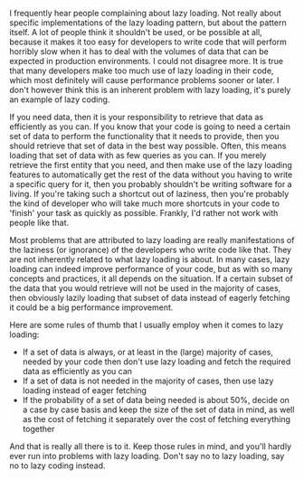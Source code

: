 I frequently hear people complaining about lazy loading.  Not really about specific implementations of the lazy loading pattern, but about the pattern itself.  A lot of people think it shouldn't be used, or be possible at all, because it makes it too easy for developers to write code that will perform horribly slow when it has to deal with the volumes of data that can be expected in production environments.  I could not disagree more.  It is true that many developers make too much use of lazy loading in their code, which most definitely will cause performance problems sooner or later.  I don't however think this is an inherent problem with lazy loading, it's purely an example of lazy coding.  

If you need data, then it is your responsibility to retrieve that data as efficiently as you can.  If you know that your code is going to need a certain set of data to perform the functionality that it needs to provide, then you should retrieve that set of data in the best way possible.  Often, this means loading that set of data with as few queries as you can.  If you merely retrieve the first entity that you need, and then make use of the lazy loading features to automatically get the rest of the data without you having to write a specific query for it, then you probably shouldn't be writing software for a living.  If you're taking such a shortcut out of laziness, then you're probably the kind of developer who will take much more shortcuts in your code to 'finish' your task as quickly as possible.  Frankly, I'd rather not work with people like that. 

Most problems that are attributed to lazy loading are really manifestations of the laziness (or ignorance) of the developers who write code like that.  They are not inherently related to what lazy loading is about.  In many cases, lazy loading can indeed improve performance of your code, but as with so many concepts and practices, it all depends on the situation.  If a certain subset of the data that you would retrieve will not be used in the majority of cases, then obviously lazily loading that subset of data instead of eagerly fetching it could be a big performance improvement.  

Here are some rules of thumb that I usually employ when it comes to lazy loading:

- If a set of data is always, or at least in the (large) majority of cases, needed by your code then don't use lazy loading and fetch the required data as efficiently as you can
- If a set of data is not needed in the majority of cases, then use lazy loading instead of eager fetching
- If the probability of a set of data being needed is about 50%, decide on a case by case basis and keep the size of the set of data in mind, as well as the cost of fetching it separately over the cost of fetching everything together

And that is really all there is to it.  Keep those rules in mind, and you'll hardly ever run into problems with lazy loading. Don't say no to lazy loading, say no to lazy coding instead.